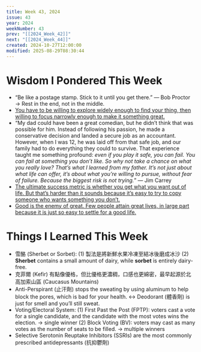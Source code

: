 ```yaml
---
title: Week 43, 2024
issue: 43
year: 2024
weekNumber: 43
prev: "[[2024_Week_42]]"
next: "[[2024_Week_44]]"
created: 2024-10-27T12:00:00
modified: 2025-08-29T08:30:44
---
```


# Wisdom I Pondered This Week

* “Be like a postage stamp. Stick to it until you get there.” — Bob Proctor → Rest in the end, not in the middle.
* [You have to be willing to explore widely enough to find your thing, then willing to focus narrowly enough to make it something great.](https://jamesclear.com/3-2-1/october-10-2024)
* “My dad could have been a great comedian, but he didn’t think that was possible for him. Instead of following his passion, he made a conservative decision and landed a secure job as an accountant. However, when I was 12, he was laid off from that safe job, and our family had to do everything they could to survive. That experience taught me something profound: _even if you play it safe, you can fail. You can fail at something you don’t like. So why not take a chance on what you really love? That’s what I learned from my father. It’s not just about what life can offer, it’s about what you’re willing to pursue, without fear of failure. Because the biggest risk is not trying._” — Jim Carrey
* [The ultimate success metric is whether you get what you want out of life. But that’s harder than it sounds because it’s easy to try to copy someone who wants something you don’t.](https://collabfund.com/blog/your-way-is-the-only-way/)
* [Good is the enemy of great. Few people attain great lives, in large part because it is just so easy to settle for a good life.](https://www.goodreads.com/work/quotes/1094028-good-to-great-why-some-companies-make-the-leap-and-others-don-t)

# Things I Learned This Week

* 雪酪 (Sherbet or Sorbet): (1) 製法是將新鮮水果冷凍至結冰後磨成冰沙 (2) **Sherbet** contains a small amount of dairy, while **sorbet** is entirely dairy-free.
* 克菲爾 (Kefir) 有點像優格，但比優格更濃稠，口感也更綿密，最早起源於北高加索山區 (Caucasus Mountains)
* Anti-Perspirant (止汗劑) stops the sweating by using aluminum to help block the pores, which is bad for your health. ↔ Deodorant (體香劑) is just for smell and you’ll still sweat.
* Voting/Electoral System: (1) First Past the Post (FPTP): voters cast a vote for a single candidate, and the candidate with the most votes wins the election. → single winner (2) Block Voting (BV): voters may cast as many votes as the number of seats to be filled. → multiple winners
* Selective Serotonin Reuptake Inhibitors (SSRIs) are the most commonly prescribed antidepressants (抗抑鬱劑)
